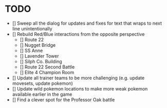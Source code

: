 # TODO

- [] Sweep all the dialog for updates and fixes for text that wraps to next line unintentionally
- [] Rebuild Red/Blue interactions from the opposite perspective
    - [] Route 22
    - [] Nugget Bridge
    - [] SS Anne
    - [] Lavender Tower
    - [] Silph Co. Building
    - [] Route 22 Second Battle
    - [] Elite 4 Champion Room
- [] Update all trainer teams to be more challenging (e.g. update movesets, update pokemon)
- [] Update wild pokemon locations to make more weak pokemon available earlier in the game
- [] Find a clever spot for the Professor Oak battle